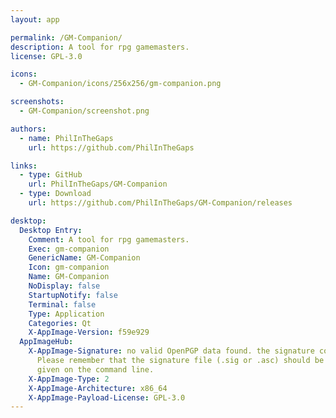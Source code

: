 ```yaml
---
layout: app

permalink: /GM-Companion/
description: A tool for rpg gamemasters.
license: GPL-3.0

icons:
  - GM-Companion/icons/256x256/gm-companion.png

screenshots:
  - GM-Companion/screenshot.png

authors:
  - name: PhilInTheGaps
    url: https://github.com/PhilInTheGaps

links:
  - type: GitHub
    url: PhilInTheGaps/GM-Companion
  - type: Download
    url: https://github.com/PhilInTheGaps/GM-Companion/releases

desktop:
  Desktop Entry:
    Comment: A tool for rpg gamemasters.
    Exec: gm-companion
    GenericName: GM-Companion
    Icon: gm-companion
    Name: GM-Companion
    NoDisplay: false
    StartupNotify: false
    Terminal: false
    Type: Application
    Categories: Qt
    X-AppImage-Version: f59e929
  AppImageHub:
    X-AppImage-Signature: no valid OpenPGP data found. the signature could not be verified.
      Please remember that the signature file (.sig or .asc) should be the first file
      given on the command line.
    X-AppImage-Type: 2
    X-AppImage-Architecture: x86_64
    X-AppImage-Payload-License: GPL-3.0
---
```

